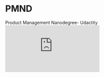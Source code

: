 # PMND
Product Management Nanodegree- Udactity
![Product Management](https://github.com/dianavile/PMND/blob/main/Product%20Management.pdf)
